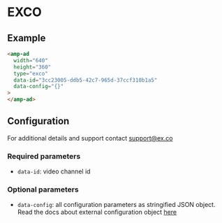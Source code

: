 <!---
Copyright 2021 The AMP HTML Authors. All Rights Reserved.

Licensed under the Apache License, Version 2.0 (the "License");
you may not use this file except in compliance with the License.
You may obtain a copy of the License at

      http://www.apache.org/licenses/LICENSE-2.0

Unless required by applicable law or agreed to in writing, software
distributed under the License is distributed on an "AS-IS" BASIS,
WITHOUT WARRANTIES OR CONDITIONS OF ANY KIND, either express or implied.
See the License for the specific language governing permissions and
limitations under the License.
-->

# EXCO

## Example

```html
<amp-ad
  width="640"
  height="360"
  type="exco"
  data-id="3cc23005-ddb5-42c7-965d-37ccf310b1a5"
  data-config="{}"
>
</amp-ad>
```

## Configuration

For additional details and support contact support@ex.co

### Required parameters

-   `data-id`: video channel id

### Optional parameters

-   `data-config`: all configuration parameters as stringified JSON object. Read the docs about external configuration object [here](https://developer.ex.co/#/video-channels/embed?id=external-configuration-object)
